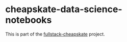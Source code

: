# cheapskate-data-science-notebooks

This is part of the
[fullstack-cheapskate](https://github.com/peterprescott/fullstack-cheapskate)
project.
